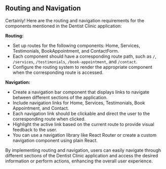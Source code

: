 ## Routing and Navigation

Certainly! Here are the routing and navigation requirements for the components mentioned in the Dentist Clinic application:

**Routing:**

- Set up routes for the following components: Home, Services, Testimonials, BookAppointment, and ContactForm.
- Each component should have a corresponding route path, such as `/`, `/services`, `/testimonials`, `/book-appointment`, and `/contact`.
- Configure the routing system to render the appropriate component when the corresponding route is accessed.

**Navigation:**

- Create a navigation bar component that displays links to navigate between different sections of the application.
- Include navigation links for Home, Services, Testimonials, Book Appointment, and Contact.
- Each navigation link should be clickable and direct the user to the corresponding route when clicked.
- Highlight the active link based on the current route to provide visual feedback to the user.
- You can use a navigation library like React Router or create a custom navigation component using plain React.

By implementing routing and navigation, users can easily navigate through different sections of the Dentist Clinic application and access the desired information or perform actions, enhancing the overall user experience.
